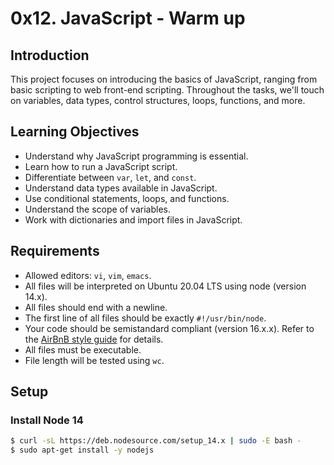 # 0x12. JavaScript - Warm up

## Introduction
This project focuses on introducing the basics of JavaScript, ranging from basic scripting to web front-end scripting. Throughout the tasks, we'll touch on variables, data types, control structures, loops, functions, and more.

## Learning Objectives
- Understand why JavaScript programming is essential.
- Learn how to run a JavaScript script.
- Differentiate between `var`, `let`, and `const`.
- Understand data types available in JavaScript.
- Use conditional statements, loops, and functions.
- Understand the scope of variables.
- Work with dictionaries and import files in JavaScript.

## Requirements
- Allowed editors: `vi`, `vim`, `emacs`.
- All files will be interpreted on Ubuntu 20.04 LTS using node (version 14.x).
- All files should end with a newline.
- The first line of all files should be exactly `#!/usr/bin/node`.
- Your code should be semistandard compliant (version 16.x.x). Refer to the [AirBnB style guide](https://github.com/airbnb/javascript) for details.
- All files must be executable.
- File length will be tested using `wc`.

## Setup

### Install Node 14
```bash
$ curl -sL https://deb.nodesource.com/setup_14.x | sudo -E bash -
$ sudo apt-get install -y nodejs
